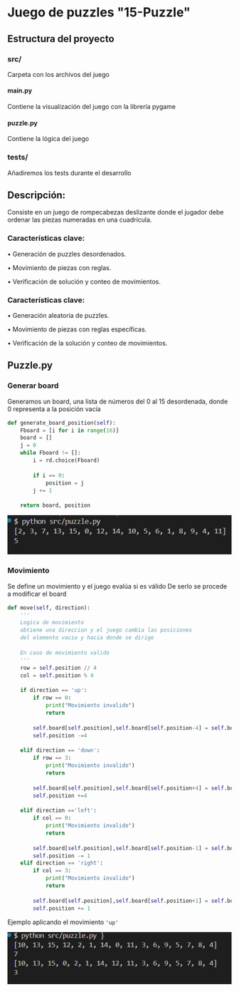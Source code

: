 # Juego de puzzles "15-Puzzle"

## Estructura del proyecto 

### src/
Carpeta con los archivos del juego

#### main.py
Contiene la visualización del juego con la librería pygame
#### puzzle.py
Contiene la lógica del juego

### tests/
Añadiremos los tests durante el desarrollo

## Descripción:
Consiste en un juego de rompecabezas deslizante donde el jugador debe ordenar las piezas numeradas en una cuadrícula.

### Características clave:

• Generación de puzzles desordenados.

• Movimiento de piezas con reglas.

• Verificación de solución y conteo de movimientos.

### Características clave:

• Generación aleatoria de puzzles.

• Movimiento de piezas con reglas específicas.

• Verificación de la solución y conteo de movimientos.

## Puzzle.py
### Generar board
Generamos un board, una lista de números del 0 al 15 desordenada, donde 0 representa a la posición vacía

```python
def generate_board_position(self):
    Fboard = [i for i in range(16)]
    board = []
    j = 0
    while Fboard != []:
        i = rd.choice(Fboard)

        if i == 0:
            position = j
        j += 1
    
    return board, position
```

![alt text](assets/generateBoard.png)

### Movimiento 
Se define un movimiento y el juego evalúa si es válido 
De serlo se procede a modificar el board

```python
def move(self, direction):
    '''
    Logica de movimiento
    obtiene una direccion y el juego cambia las posiciones
    del elemento vacio y hacia donde se dirige

    En caso de movimiento valido
    '''
    row = self.position // 4
    col = self.position % 4

    if direction == 'up':
        if row == 0: 
            print("Movimiento invalido")
            return

        self.board[self.position],self.board[self.position-4] = self.board[self.position-4],self.board[self.position] 
        self.position -=4

    elif direction == 'down':
        if row == 3: 
            print("Movimiento invalido")
            return
        
        self.board[self.position],self.board[self.position+4] = self.board[self.position+4],self.board[self.position] 
        self.position +=4

    elif direction =='left':
        if col == 0:
            print("Movimiento invalido")
            return
        
        self.board[self.position],self.board[self.position-1] = self.board[self.position-1],self.board[self.position] 
        self.position -= 1
    elif direction == 'right':
        if col == 3:
            print("Movimiento invalido")
            return
        
        self.board[self.position],self.board[self.position+1] = self.board[self.position+1],self.board[self.position] 
        self.position += 1

```

Ejemplo aplicando el movimiento `'up'`

![alt text](assets/Move.png)


